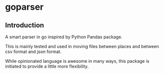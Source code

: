 # goparser

## Introduction
A smart parser in go inspired by Python Pandas package.

This is mainly tested and used in moving files between places and between csv format and json format.

While opinionated language is awesome in many ways, this package is initiated to provide a little more flexibility.